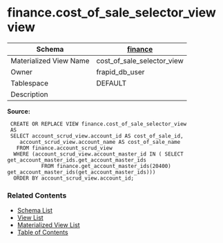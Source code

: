 # finance.cost_of_sale_selector_view view

| Schema | [finance](../../schemas/finance.md) |
| ------ | ----------------------------------------------- |
| Materialized View Name | cost_of_sale_selector_view |
| Owner | frapid_db_user |
| Tablespace | DEFAULT |
| Description |  |

**Source:**

```plpgsql
 CREATE OR REPLACE VIEW finance.cost_of_sale_selector_view
 AS
 SELECT account_scrud_view.account_id AS cost_of_sale_id,
    account_scrud_view.account_name AS cost_of_sale_name
   FROM finance.account_scrud_view
  WHERE (account_scrud_view.account_master_id IN ( SELECT get_account_master_ids.get_account_master_ids
           FROM finance.get_account_master_ids(20400) get_account_master_ids(get_account_master_ids)))
  ORDER BY account_scrud_view.account_id;
```


### Related Contents
* [Schema List](../../schemas.md)
* [View List](../../views.md)
* [Materialized View List](../../materialized-views.md)
* [Table of Contents](../../README.md)

